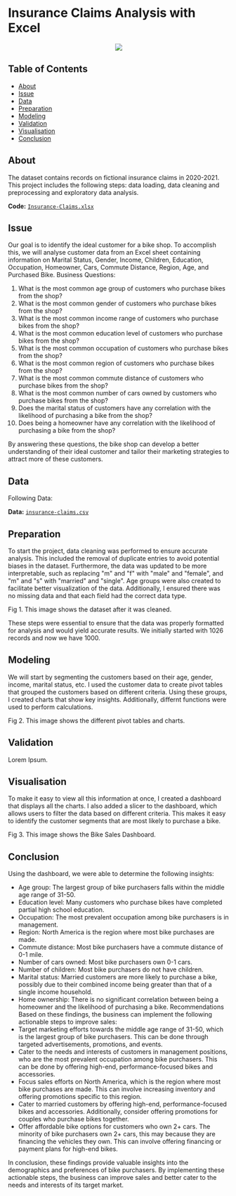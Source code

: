 # Insurance Claims Analysis with Excel

<p align="center">
<img src="https://i.postimg.cc/K8mbkyhz/Logo-Black.png"/>
</p>

## Table of Contents
- [About](https://github.com/blackcrowX/Data-Analysis-Portfolio/blob/main/Project%20I/readme.md#about)
- [Issue](https://github.com/blackcrowX/Data-Analysis-Portfolio/blob/main/)
- [Data](https://github.com/blackcrowX/Data-Analysis-Portfolio/blob/main/)
- [Preparation](https://github.com/blackcrowX/Data-Analysis-Portfolio/blob/main/)
- [Modeling](https://github.com/blackcrowX/Data-Analysis-Portfolio/blob/main/)
- [Validation](https://github.com/blackcrowX/Data-Analysis-Portfolio/blob/main/)
- [Visualisation](https://github.com/blackcrowX/Data-Analysis-Portfolio/blob/main/)
- [Conclusion](https://github.com/blackcrowX/Data-Analysis-Portfolio/blob/main/)

## About

The dataset contains records on fictional insurance claims in 2020-2021. This project includes the following steps: data loading, data cleaning and preprocessing and exploratory data analysis.

**Code:** [`Insurance-Claims.xlsx`](https://github.com/blackcrowX/Data-Analysis-Portfolio/blob/main/)



## Issue

Our goal is to identify the ideal customer for a bike shop. To accomplish this, we will analyse customer data from an Excel sheet containing information on Marital Status, Gender, Income, Children, Education, Occupation, Homeowner, Cars, Commute Distance, Region, Age, and Purchased Bike. Business Questions:

1. What is the most common age group of customers who purchase bikes from the shop?
2.	What is the most common gender of customers who purchase bikes from the shop?
3.	What is the most common income range of customers who purchase bikes from the shop?
4.	What is the most common education level of customers who purchase bikes from the shop?
5.	What is the most common occupation of customers who purchase bikes from the shop?
6.	What is the most common region of customers who purchase bikes from the shop?
7.	What is the most common commute distance of customers who purchase bikes from the shop?
8.	What is the most common number of cars owned by customers who purchase bikes from the shop?
9.	Does the marital status of customers have any correlation with the likelihood of purchasing a bike from the shop?
10.	Does being a homeowner have any correlation with the likelihood of purchasing a bike from the shop?

By answering these questions, the bike shop can develop a better understanding of their ideal customer and tailor their marketing strategies to attract more of these customers.

## Data

Following Data:

**Data:** [`insurance-claims.csv`](https://github.com/blackcrowX/Data-Analysis-Portfolio/blob/main/)

## Preparation

To start the project, data cleaning was performed to ensure accurate analysis. This included the removal of duplicate entries to avoid potential biases in the dataset. Furthermore, the data was updated to be more interpretable, such as replacing "m" and "f" with "male" and "female", and "m" and "s" with "married" and "single". Age groups were also created to facilitate better visualization of the data. Additionally, I ensured there was no missing data and that each field had the correct data type.

Fig 1. This image shows the dataset after it was cleaned.

These steps were essential to ensure that the data was properly formatted for analysis and would yield accurate results. We initially started with 1026 records and now we have 1000.

## Modeling

We will start by segmenting the customers based on their age, gender, income, marital status, etc.
I used the customer data to create pivot tables that grouped the customers based on different criteria. Using these groups, I created charts that show key insights. Additionally, differnt functions were used to perform calculations.

Fig 2. This image shows the different pivot tables and charts.

## Validation

Lorem Ipsum.

## Visualisation

To make it easy to view all this information at once, I created a dashboard that displays all the charts. I also added a slicer to the dashboard, which allows users to filter the data based on different criteria. This makes it easy to identify the customer segments that are most likely to purchase a bike.

Fig 3. This image shows the Bike Sales Dashboard.

## Conclusion

Using the dashboard, we were able to determine the following insights:

-	Age group: The largest group of bike purchasers falls within the middle age range of 31-50.
-	Education level: Many customers who purchase bikes have completed partial high school education.
-	Occupation: The most prevalent occupation among bike purchasers is in management.
-	Region: North America is the region where most bike purchases are made.
-	Commute distance: Most bike purchasers have a commute distance of 0-1 mile.
-	Number of cars owned: Most bike purchasers own 0-1 cars.
-	Number of children: Most bike purchasers do not have children.
-	Marital status: Married customers are more likely to purchase a bike, possibly due to their combined income being greater than that of a single income household.
-	Home ownership: There is no significant correlation between being a homeowner and the likelihood of purchasing a bike.
Recommendations
Based on these findings, the business can implement the following actionable steps to improve sales:
-	Target marketing efforts towards the middle age range of 31-50, which is the largest group of bike purchasers. This can be done through targeted advertisements, promotions, and events.
-	Cater to the needs and interests of customers in management positions, who are the most prevalent occupation among bike purchasers. This can be done by offering high-end, performance-focused bikes and accessories.
-	Focus sales efforts on North America, which is the region where most bike purchases are made. This can involve increasing inventory and offering promotions specific to this region.
-	Cater to married customers by offering high-end, performance-focused bikes and accessories. Additionally, consider offering promotions for couples who purchase bikes together.
-	Offer affordable bike options for customers who own 2+ cars. The minority of bike purchasers own 2+ cars, this may because they are financing the vehicles they own. This can involve offering financing or payment plans for high-end bikes.

In conclusion, these findings provide valuable insights into the demographics and preferences of bike purchasers. By implementing these actionable steps, the business can improve sales and better cater to the needs and interests of its target market.
